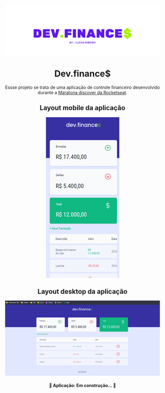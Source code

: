 <img src="https://github.com/lukinhas711/finance-control-application/blob/main/README/devF.png" title="Cabeçalho, dev.finances">

<h1 align="center">Dev.finance$</h1>

<p align="center">Essse projeto se trata de uma aplicação de controle financeiro desenvolvido durante a <a href="https://app.rocketseat.com.br/node/maratona-discover-edicao-01" target="_blank">Maratona discover da Rocketseat</a>.</p>

<h2 align="center">Layout mobile da aplicação</h2>

<div align="center">
  <a href="https://lukinhas711.github.io/finance-control-application/"><img src="https://github.com/lukinhas711/finance-control-application/blob/main/README/dev%20finance%20mobile.png" title="screenshot dversão mobile do layout"></a>
</div>


<h2 align="center">Layout desktop da aplicação</h2>

<div align="center">
  <a href="https://lukinhas711.github.io/finance-control-application/"><img src="https://github.com/lukinhas711/finance-control-application/blob/main/README/dev%20finance.png" title="screenshot dversão desktop do layout"></a>
</div>

<h4 align="center"> 
	🚧  Aplicação: Em construção...  🚧
</h4>
